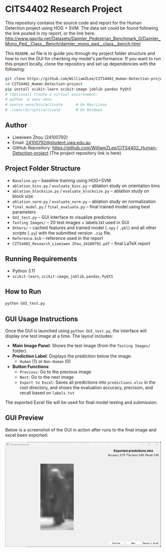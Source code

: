# CITS4402 Research Project

This repository contains the source code and report for the Human Detection project using HOG + SVM.
The data set could be found following the link posted in my report, or the link here:
http://www.gavrila.net/Datasets/Daimler_Pedestrian_Benchmark_D/Daimler_Mono_Ped__Class__Bench/daimler_mono_ped__class__bench.html

This `README.md` file is to guide you through my project folder structure and how to run the GUI for checking my model's performance. If you want to run this project locally, clone the repository and set up dependencies with the following:
``` bash
git clone https://github.com/WilliamZLee/CITS4402_Human-Detection-project.git
cd CITS4402_Human-Detection-project
pip install scikit-learn scikit-image joblib pandas PyQt5
# (Optional) Create a virtual environment:
# python -m venv venv
# source venv/bin/activate      # On Mac/Linux
# .\venv\Scripts\activate       # On Windows
```

## Author
- Liweiwen Zhou (24100792)  
- Email: 24100792@student.uwa.edu.au
- GitHub Repository: https://github.com/WilliamZLee/CITS4402_Human-Detection-project (The project repository link is here)

## Project Folder Structure
- `Baseline.py` – baseline training using HOG+SVM  
- `ablation_bins.py` / `evaluate_bins.py` – ablation study on orientation bins  
- `ablation_blocksize.py` / `evaluate_blocksize.py` – ablation study on block size  
- `ablation_norm.py` / `evaluate_norm.py` – ablation study on normalization  
- `final_model.py` / `final_evaluate.py` – final trained model using best parameters  
- `GUI_test.py` – GUI interface to visualize predictions  
- `Testing Images/` – 20 test images + labels.txt used in GUI  
- `Others/` – cached features and trained model (`.npy` / `.pkl`) and all other scripts (`.py`) with the submitted version `.zip` file. 
- `Reference.bib` – reference used in the report  
- `CITS4402_Research_Liweiwen Zhou_24100792.pdf` – final LaTeX report

## Running Requirements
-   Python 3.11
-   `scikit-learn`, `scikit-image`, `joblib`, `pandas`, `PyQt5`

## How to Run
```bash
python GUI_test.py
```
## GUI Usage Instructions

Once the GUI is launched using `python GUI_test.py`, the interface will display one test image at a time. The layout includes:

- **Main Image Panel**: Shows the test image (from the `Testing Images/` folder).
- **Prediction Label**: Displays the prediction below the image:
  - `Human` (1) or `Non-Human` (0)
- **Button Functions**:
  - `Previous`: Go to the previous image
  - `Next`: Go to the next image
  - `Export to Excel`: Saves all predictions into `predictions.xlsx` in the root directory, and shows the evaluation accuracy, precision, and recall based on `labels.txt`

The exported Excel file will be used for final model testing and submission.

## GUI Preview

Below is a screenshot of the GUI in action after runs to the final image and excel been exported:

![GUI Screenshot](gui_screenshot.png)


